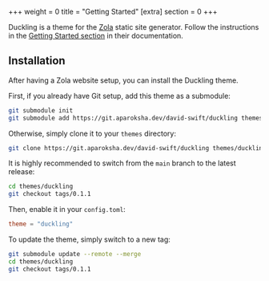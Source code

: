 +++
weight = 0
title = "Getting Started"
[extra]
section = 0
+++

Duckling is a theme for the [Zola](https://www.getzola.org/) static site generator.
Follow the instructions in the [Getting Started section](https://www.getzola.org/documentation/getting-started/overview/) in their documentation.

## Installation

After having a Zola website setup, you can install the Duckling theme.

First, if you already have Git setup, add this theme as a submodule:

```bash
git submodule init
git submodule add https://git.aparoksha.dev/david-swift/duckling themes/duckling
```

Otherwise, simply clone it to your `themes` directory:

```bash
git clone https://git.aparoksha.dev/david-swift/duckling themes/duckling
```

It is highly recommended to switch from the `main` branch to the latest release:

```bash
cd themes/duckling
git checkout tags/0.1.1
```

Then, enable it in your `config.toml`:

```toml
theme = "duckling"
```

To update the theme, simply switch to a new tag:

```bash
git submodule update --remote --merge
cd themes/duckling
git checkout tags/0.1.1
```


